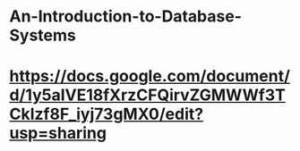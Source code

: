 # An-Introduction-to-Database-Systems
# https://docs.google.com/document/d/1y5aIVE18fXrzCFQirvZGMWWf3TCkIzf8F_iyj73gMX0/edit?usp=sharing

